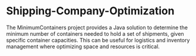 # Shipping-Company-Optimization
The MinimumContainers project provides a Java solution to determine the minimum number of containers needed to hold a set of shipments, given specific container capacities. This can be useful for logistics and inventory management where optimizing space and resources is critical.
